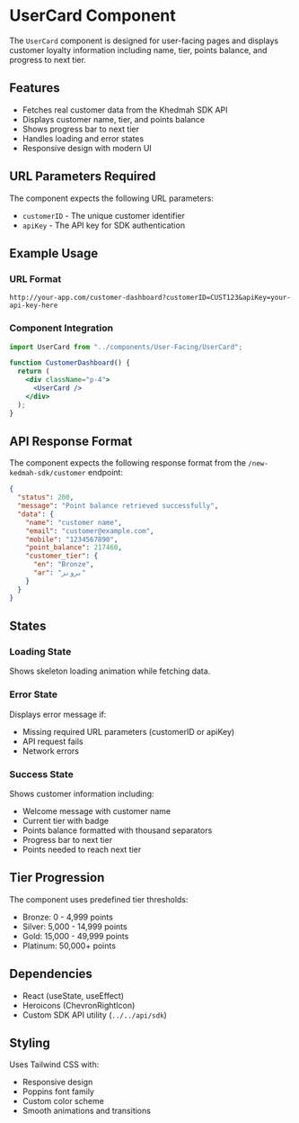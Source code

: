 # UserCard Component

The `UserCard` component is designed for user-facing pages and displays customer loyalty information including name, tier, points balance, and progress to next tier.

## Features

- Fetches real customer data from the Khedmah SDK API
- Displays customer name, tier, and points balance
- Shows progress bar to next tier
- Handles loading and error states
- Responsive design with modern UI

## URL Parameters Required

The component expects the following URL parameters:

- `customerID` - The unique customer identifier
- `apiKey` - The API key for SDK authentication

## Example Usage

### URL Format

```
http://your-app.com/customer-dashboard?customerID=CUST123&apiKey=your-api-key-here
```

### Component Integration

```jsx
import UserCard from "../components/User-Facing/UserCard";

function CustomerDashboard() {
  return (
    <div className="p-4">
      <UserCard />
    </div>
  );
}
```

## API Response Format

The component expects the following response format from the `/new-kedmah-sdk/customer` endpoint:

```json
{
  "status": 200,
  "message": "Point balance retrieved successfully",
  "data": {
    "name": "customer name",
    "email": "customer@example.com",
    "mobile": "1234567890",
    "point_balance": 217460,
    "customer_tier": {
      "en": "Bronze",
      "ar": "برونز"
    }
  }
}
```

## States

### Loading State

Shows skeleton loading animation while fetching data.

### Error State

Displays error message if:

- Missing required URL parameters (customerID or apiKey)
- API request fails
- Network errors

### Success State

Shows customer information including:

- Welcome message with customer name
- Current tier with badge
- Points balance formatted with thousand separators
- Progress bar to next tier
- Points needed to reach next tier

## Tier Progression

The component uses predefined tier thresholds:

- Bronze: 0 - 4,999 points
- Silver: 5,000 - 14,999 points
- Gold: 15,000 - 49,999 points
- Platinum: 50,000+ points

## Dependencies

- React (useState, useEffect)
- Heroicons (ChevronRightIcon)
- Custom SDK API utility (`../../api/sdk`)

## Styling

Uses Tailwind CSS with:

- Responsive design
- Poppins font family
- Custom color scheme
- Smooth animations and transitions
